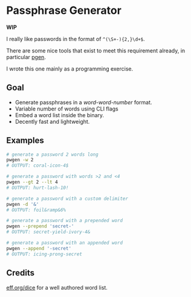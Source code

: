 # Passphrase Generator

**WIP**

I really like passwords in the format of `^(\S+-){2,}\d+$`.

There are some nice tools that exist to meet this requirement already,
in particular [pgen](https://github.com/ctsrc/Pgen).

I wrote this one mainly as a programming exercise.

## Goal

* Generate passphrases in a *word-word-number* format.
* Variable number of words using CLI flags
* Embed a word list inside the binary.
* Decently fast and lightweight.

## Examples

```bash
# generate a password 2 words long
pwgen -w 2
# OUTPUT: coral-icon-4$

# generate a password with words >2 and <4
pwgen --gt 2 --lt 4
# OUTPUT: hurt-lash-10!

# generate a password with a custom delimiter
pwgen -d '&'
# OUTPUT: foil&ramp&6%

# generate a password with a prepended word
pwgen --prepend 'secret-'
# OUTPUT: secret-yield-ivory-4&

# generate a password with an appended word
pwgen --append '-secret'
# OUTPUT: icing-prong-secret
```

## Credits

[eff.org/dice](https://www.eff.org/dice) for a well authored word list.
